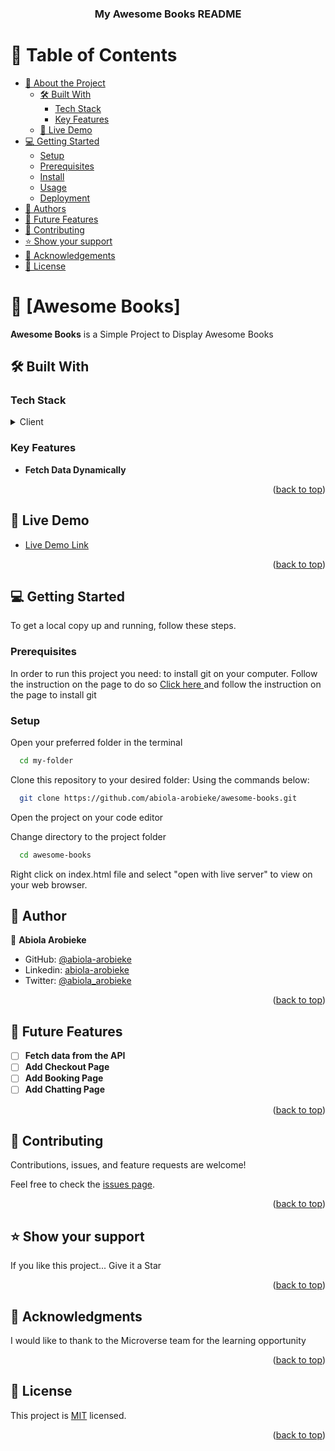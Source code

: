 <a name="readme-top"></a>

<div align="center">
  <h3><b>My Awesome Books README</b></h3>
</div>

# 📗 Table of Contents

- [📖 About the Project](#about-project)
  - [🛠 Built With](#built-with)
    - [Tech Stack](#tech-stack)
    - [Key Features](#key-features)
  - [🚀 Live Demo](#live-demo)
- [💻 Getting Started](#getting-started)
  - [Setup](#setup)
  - [Prerequisites](#prerequisites)
  - [Install](#install)
  - [Usage](#usage)
  - [Deployment](#triangular_flag_on_post-deployment)
- [👥 Authors](#authors)
- [🔭 Future Features](#future-features)
- [🤝 Contributing](#contributing)
- [⭐️ Show your support](#support)
- [🙏 Acknowledgements](#acknowledgements)
- [📝 License](#license)

# 📖 [Awesome Books] <a name="about-project"></a>

**Awesome Books** is a Simple Project to Display Awesome Books

## 🛠 Built With <a name="built-with"></a>

### Tech Stack <a name="tech-stack"></a>

<details>
  <summary>Client</summary>
  <ul>
    <li>HTML</li>
    <li>CSS</li>
    <li>Javascript</>
  </ul>
</details>

### Key Features <a name="key-features"></a>

- **Fetch Data Dynamically**

<p align="right">(<a href="#readme-top">back to top</a>)</p>

## 🚀 Live Demo <a name="live-demo"></a>

- [Live Demo Link](https://abiola-arobieke.github.io/awesome-books/)

<p align="right">(<a href="#readme-top">back to top</a>)</p>

## 💻 Getting Started <a name="getting-started"></a>

To get a local copy up and running, follow these steps.

### Prerequisites

In order to run this project you need:
to install git on your computer. Follow the instruction on the page to do so
[Click here ](https://git-scm.com/book/en/v2/Getting-Started-Installing-Git) and follow the instruction on the page to install git

### Setup

Open your preferred folder in the terminal

```sh
  cd my-folder
```

Clone this repository to your desired folder:
Using the commands below:

```sh
  git clone https://github.com/abiola-arobieke/awesome-books.git
```
Open the project on your code editor

Change directory to the project folder

```sh
  cd awesome-books
```
Right click on index.html file and select "open with live server" to view 
on your web browser.

## 👥 Author <a name="authors"></a>

👤 **Abiola Arobieke**


- GitHub: [@abiola-arobieke](https://github.com/abiola-arobieke)
- Linkedin: [abiola-arobieke](https://linkedin.com/in/abiola-arobieke)
- Twitter: [@abiola_arobieke](https://twitter.com/abiola_arobieke)


<p align="right">(<a href="#readme-top">back to top</a>)</p>

## 🔭 Future Features <a name="future-features"></a>

- [ ] **Fetch data from the API**
- [ ] **Add Checkout Page**
- [ ] **Add Booking Page**
- [ ] **Add Chatting Page**

<p align="right">(<a href="#readme-top">back to top</a>)</p>

## 🤝 Contributing <a name="contributing"></a>

Contributions, issues, and feature requests are welcome!

Feel free to check the [issues page](https://github.com/abiola-arobieke/awesome-books/issues).

<p align="right">(<a href="#readme-top">back to top</a>)</p>

## ⭐️ Show your support <a name="support"></a>

If you like this project... Give it a Star

<p align="right">(<a href="#readme-top">back to top</a>)</p>

## 🙏 Acknowledgments <a name="acknowledgements"></a>

I would like to thank to the Microverse team for the learning opportunity

<p align="right">(<a href="#readme-top">back to top</a>)</p>

## 📝 License <a name="license"></a>

This project is [MIT](./LICENSE.md) licensed.

<p align="right">(<a href="#readme-top">back to top</a>)</p>
